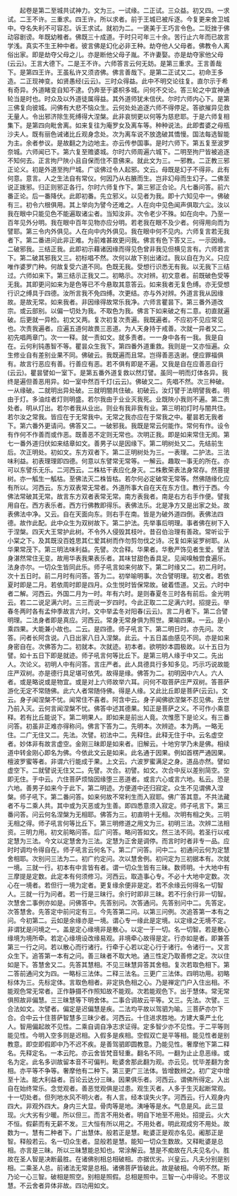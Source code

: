 <!-- { "loadSidebar": true } -->
　　起卷是第二至城共试神力。文为三。一试缘。二正试。三众益。初又四。一求试。二王不许。三重求。四王许。所以求者。前于王城已被斥逐。今复更来舍卫城中。夺名失利不可容忍。诉王求试。就初为二。一褒美于王巧言令色。二贬挫于佛动容剧谤。年既幼稚者。佛既三十成道。于时只可年三十余。苦行止六年而已故言学浅。真实不生王种中者。彼言佛是幻化必非王种。劫夺他人父母者。佛教令人离俗出家。即是劫夺父母之儿。亦是断他父母子胤。不许妻娶。亦是劫夺家他父母(云云)。王言大德下。二是王不许。六师答言云何无妨。是第三重求。王言善哉下。是第四王许。王虽私许又须咨佛。佛言善哉下。是第二正试又二。初命王多造。二正现神变。如贤愚经(云云)。三时众得益。此中不明交论往复。直尔示于希有奇异。外道睹变自知不逮。仍奔至于婆枳多城。问何不交论。答三轮之中宜神通轮当是时也。时众及以外道徒属得益。其外道师犹未信伏。尔时六师内心下。是第三佛复向彼城。问佛有大悲不恼众生。云何处处追逐六师不得停足。答欲摧异见救无量人。令出邪济除生死缚得大涅槃。此非哀悯更以何等为慈悲耶。于是六师复相集下。是第四向毗舍离。如来复往为庵罗女及离车等。种种说法。此即耆婆之母瓶沙夫人。既有丽色诫诸比丘观身念处。次为离车说不放逸破其憍慢。国法每选智能为主。余者参议。是故翻之为边地主。亦云传参国事。是时六师下。第五复至波罗奈城。六师闻已下。第六复至赡婆城。尔时六师周遍六城下。二明至拘尸皆被追逐不知何去。正言拘尸陜小且自保而住不意佛来。就此文为三。一邪教。二正教三邪正论义。初是外道至拘尸城。广谈佛过令人起邪。文云。母既是幻子不得非。此有何意。意言。人之生法自有常仪。何因乃从右腋而生。岂非幻母而生幻子。二佛至说正拨邪。归正则邪正各行。尔时六师复作下。第三邪正合论。凡七番问答。前六番正论。后一番降伏。此即初番。先立邪义。以见者为我。即十六知见中一。佛破有三。初令六根俱用。其上举向为譬今还难之。人在向中见色闻声俱取六尘。汝以我在眼中只能见色不能遍取诸尘者。当知汝非。次令老少不殊。如在向中。乃至一百年见外分明。我在眼中百年见物亦应分明。若老我在眼不及少者。何得用向而为譬耶。第三令内外俱见。人在向中内外俱见。我在眼中何不见内。六师复言若无我者下。第二番进问此非正难。为前难甚故更问我。佛言有色下答又三。一示因缘。二破邪我。三结正我。此即初示藉诸因缘而得见色曾非我见但横见言有。六师若言下。第二破其邪我又三。初标唱不然。次何以故下别出诸过。我以自在为义。只应唯作婆罗门种。何故复受六道不同。色既无我。受想行识悉无有我。以无我下三结过。六师如来下。第三结示正我又二。初略示。次对辨。初文意者。前既破色受等无我。其即更问如来为是色等已不今悬取其意答云。如来我者无复色缚。亦无受想行识之缚具于四德。汝所言我不免四缚。次更结。亦与外对辨。外道言我从因缘故。是故无常。如来我者。非因缘得故常乐我净。六师言瞿昙下。第三番外道改宗。或云部别。以偏一切处为我。不取色为我。佛言下如来破之有二意。初直就遍破。后更就一异检。初文又两。复次初复次责遍。我既遍者。不应初不见应常见也。次责我遍者。应遍五道何故畏三恶道。为人天身持于戒善。次就一异者又二。初先唱两章门。次一一释。就一责如文。就多责者。一一身中各有一我。我是自在。云何利钝愚智不等。瞿昙众生我下。第四番外道重救。我则是一又亦恒遍。众生修业自有差别业果不同。佛破云。我既遍而且常。岂得善恶迭谢。便应罪福俱有。故言行恶应有善。行善应有恶。若不俱有即是不遍。又我是自在应善恶自行(云云)。瞿昙譬如一室下。是第五番外道复救以然灯譬。虽同一明而灯体各异。我终是遍但善恶用异。如一室中然百千灯(云云)。佛破又二。先唱不然。次三种破。一从缘破。二就明出异处破。三就明闇共住破。初破云。汝灯譬于法明譬我者。明由于灯。多油炷者灯则明盛。若尔我由于业业灭我死。业既陜小我则不遍。第二责处者。明从灯出。若尔者我从业出。则业有我非我有业。第三明初灯时与闇共住。若尔汝之常我。皆应在于无常我中。无常之我亦应在于常我之中。瞿昙若无我者下。第六番外更请问。佛答又二。一破邪我。我既是常云何能作。常何有作。设令有作何不作善而或作恶。既善恶不定则无常也。次明正我。即是如来常住无阂。第七一番外道归伏如来结章如文。善男子以是因缘下。第二明树处又二。先结前生后。次正明处。初如文。东方双者下。第二正明树处为三。一表理。二护法。三法味利益。初表理理即四德。何意以东譬常无常等。一解云。趣取一事无的所在。亦可以东譬乐无乐。二河西云。二株枯干表应化身灭。二株敷荣表法身常存。然菩提树。亦一觚生一觚枯。至佛法灭二株皆枯。若尔何必定破常无常等。然佛随缘化应有所以。河西云。东方双表常无常者。外道所事大自在天在东方住。教行于西。今佛法常破其无常。故言东方双者表常无常。南方表我者。南是右方右手作便。譬我用自在。西方表乐者。西方行佛教即得乐。表佛法乐。北是净方又是出家之处。故表佛法中净。又云。自在天面向东。则右手在南。皆是为破外道四倒。表佛法四德。故作此配。此中众生为双树故下。第二护法。先举事后明理。事者佛在树下入于涅槃。四天大王常护此树。不令外人侵毁其枝叶。昔召伯治理有善政。常听讼于小棠之下。及其既没百姓思其仁爱其树而作勿剪勿伐之诗。况复如来娑罗树耶。从华果常茂下。第三明法味利益。先譬。次合释。华果者。华敷严饰见者生爱。譬法身湛然常住无变。故用华表我果表乐者。其味甘甜色香具足。见闻嗅触尝食遍乐。法身亦尔。一切众生皆同此乐。师子吼言如来何故下。第二时缘又二。初二月时。次十五日时。前二月时有问答。答为二。初举喻明事。次合譬明理。初文者。若依夏时即是二月。若依周时即是四月。众生悦时皆保常故。破着悟道。又云。六时中者二解。河西云。外国二月为一时。年有六时。是则春夏冬三时各有前后。金光明云。若二二说足满六时。三三而说一岁四时。今此正取二二足满六时。招提云。举春冬两时各有孟仲季故言六时。文中举孟冬对阳春(云云)。言二月者下。第二合譬明理。二法身者即是真应。河西云。常身无常身俱为照世。果喻四果。一云。是小乘四果。大能兼小故也。二云。是四德。师子吼言下。第二明日时。亦先问。次答。问者长阿含说。八日出家八日入涅槃。此云。十五日盖由感见不同。亦是如来身密自在。次佛答为二。初就本。次就迹。初本者。欲明妙本圆极故。以十五日为譬。如十五日下即是就迹。师子吼言何等比丘下。是第三明人缘于中又二。先出人。次论义。初明人中有问答。言庄严者。此人具德具行多知多见。巧示巧说故能庄严双树。亦是德行具足堪可依凭。故得是缘。佛答为二。初明因中六人。六人者。或是略说或是物宜。或是对上六师故举六耳。问何不取菩萨庄严双树。答菩萨游化无定不常随佛。此六人者常随侍佛。得是人缘。又此比丘即是菩萨(云云)。文云。身子闻涅槃不忧。闻常住不喜者。阿含中云。身子闻佛欲涅槃不忍见佛。去世乃前入灭。云何言闻涅槃不忧。佛答中述其德果。知正是菩萨之义。不可作小乘意释。若有比丘能说下。第二明果人。即如来是前出人竟。次惟愿下是论义。有三番问答。初虽非正难亦得称问。佛言下答为二。先明本。次辨迹。本为两。一略无住。二广无住又二。先法。次譬。初法中二。先释住。此释无住于中。云名虚空者。妙体非有故言虚空。金刚三昧即是如来者。旧解云。十地穷学乃未是佛。相续道中转金刚心即名为佛。今依此文云是如来。此名通于因果。例如首楞严通因果。檀波罗蜜等者。非谓六行能成于果。上文云。六波罗蜜满足之身。道品亦然。譬如虚空下。二就譬说无住又二。先譬。次合。初譬。如文。次合中反以差别简空。空即无住。于中云。六住菩萨烦恼因缘堕三恶道者。或言六心或言六地。私云。恐是六地。善男子如来今于此下。第二明迹。方便道中还归寂定。众生不见谓佛入涅槃。师子吼下。第二番问答。如来何故不常利生而入寂耶。佛广答其意。不共法藏者不与二乘人共。其中或为灭恶或为生善。即四悉意须入寂定。师子吼言下。第三番问答。问云何名涅槃为无相耶。佛答为三。初直明十无相。次明有相之失。三明无相之得。师子吼言何等比丘下。第三明修道之用文为三。初明三法。次辨二法相资。三明力用。初文前略问答。后广问答。略问答如文。然三法不同。若圣行以戒定慧为三法。今文以定慧舍为三法。定慧为正舍是调停。而言时时者非专一品。应时时调均令得自在。师子吼言云何名下。第二广问答。问中二。初通问云何为定慧舍相耶。次别问三法为二。初广约定问。次以慧舍例。初问定为三初据本有。次就一境。三就一行。初本有中言皆有者。谓一切众生皆有三昧。数师明。十大地中有三摩提是定数。此定本有何须修习。河西云。取造事心专。不必十大地中定数。次心在一境者。若但行一境为定者。更复缘余便非是定。若不余缘云何得名一切智人。三就一行为问者。若一行是三昧行。余行时即非三昧。若不行余行非一切智。次慧舍二事例亦如是。问佛答中。先答别问。次答通问。先答别问中二。先答定。次答慧舍。先答定中前问定有三。今先答第二问。以第三问例。次追答第一本有之问。今初第二。云如是余缘亦是一境。谓心专一缘此是定境。以定缘之无境不定。非谓犹是问境之一。盖是定心缘境非是散心。以定一于一切。名一切智。若是散心缘境为境所牵。若定心缘境设改缘易观。非境牵心故得是定。行亦如是者。即兼答第三一行之问。若以散心而行诸行。行牵于心若以定心行于诸行。令诸行一。又言众生下。追答第一本有之问。善三昧者不取大地。通三性定乃取善修之定。次以住如是下。答慧舍又二。先答其慧相。不见三昧慧异答其舍相。复次若取色相下。第二答前通问文为四。一略标三法体。二释三法名。三更广三法体。四明功用。初略标体为三。先标定体。言取色相者。非定执色相之心。乃是禅定门户入住出相。不能观色常无常者。正作静摄不作照知故不能观。次若能观色下。出于慧体。常无常俱照故非偏慧。三三昧慧等下明舍体。二事合调故云平等。又三。先法。次譬。三合法如文。次譬者。偏定是迟偏慧是疾。二法均平故以驾驷为喻。三菩萨亦尔下合。合中云十住菩萨智慧多三昧少者。河西云。十住进求胜地。方建大乘严土化人。智用偏起故不见性。二乘自调自净志求证得。定多智少亦不见性。于二平等则能见性。今明入空多则是迟相。入假多是疾相。空假双亡是平等相。能见性者是别教意。即空即假即中乃不迟不疾。是善驾驷即圆教意。乃能见性。奢摩他下第二释名。先释定名。一本云陀。亦云舍皆梵音轻重。翻名不同。一翻为止止息恶缘。或名为定。此名多训故留本音不可偏判。毗婆舍那此翻为观。亦云见。忧毕差翻为舍相。亦平等不争等。奢摩他有二种下。第三更广三法体。皆增数辨之。初广定中增至十法。能大利益者。百论云达分三昧。因果俱乐者。河西云。谓佛所得定。入出自在始终常乐。念觉观者。善恶觉观俱是过患。观生灭者。人多于生灭起断常观。十一切处者。但列地水风不明火者。有人言。经本误失火字。河西云。行人观身内四大。非观外四大。身内三大显。骨肉等是地。洟唾等是水。气息是风。此三显现。火大劣有少暖。所以但三。而言不用处者。明自下地至不用处。招提云。火大不恒。假薪而有无薪不发。三大恒有所以用之。不用处者。明此观成穷不用处。故数为一。慧有二种者下。广出慧体。般若正是慧。毗婆正是观亦名见。阇那正是智。释般若云。名一切众生者。显般若是慧。能知一切众生数故。又释毗婆是总相。亦言是三昧。所以三昧慧能总知也。常涂解云。慧是不痴故在凡夫见名小。胜故在圣人智是决断最胜。在诸佛别相总相破相。亦据优劣。兴皇云。凡夫分别是别相。二乘圣人总。前诸法无常是总相。诸佛菩萨皆破此。故是破相。今明不然。斯乃论一心三智。破相是照空。别相是照假。总相是照中。三智一心中得论。不思议慧。不云舍者异体非故。四功用如文。
